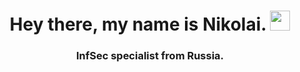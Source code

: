 <h1 align="center">Hey there, my name is Nikolai. 
<img src="https://github.com/blackcater/blackcater/raw/main/images/Hi.gif" height="32"/></h1>
<h3 align="center">InfSec specialist from Russia.</h3>
